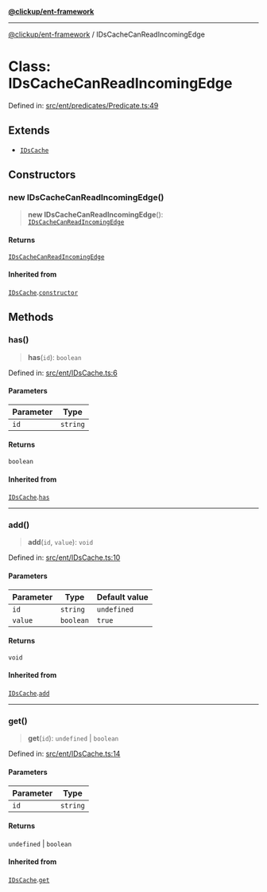 [**@clickup/ent-framework**](../README.md)

***

[@clickup/ent-framework](../globals.md) / IDsCacheCanReadIncomingEdge

# Class: IDsCacheCanReadIncomingEdge

Defined in: [src/ent/predicates/Predicate.ts:49](https://github.com/clickup/ent-framework/blob/master/src/ent/predicates/Predicate.ts#L49)

## Extends

- [`IDsCache`](IDsCache.md)

## Constructors

### new IDsCacheCanReadIncomingEdge()

> **new IDsCacheCanReadIncomingEdge**(): [`IDsCacheCanReadIncomingEdge`](IDsCacheCanReadIncomingEdge.md)

#### Returns

[`IDsCacheCanReadIncomingEdge`](IDsCacheCanReadIncomingEdge.md)

#### Inherited from

[`IDsCache`](IDsCache.md).[`constructor`](IDsCache.md#constructors)

## Methods

### has()

> **has**(`id`): `boolean`

Defined in: [src/ent/IDsCache.ts:6](https://github.com/clickup/ent-framework/blob/master/src/ent/IDsCache.ts#L6)

#### Parameters

| Parameter | Type |
| ------ | ------ |
| `id` | `string` |

#### Returns

`boolean`

#### Inherited from

[`IDsCache`](IDsCache.md).[`has`](IDsCache.md#has)

***

### add()

> **add**(`id`, `value`): `void`

Defined in: [src/ent/IDsCache.ts:10](https://github.com/clickup/ent-framework/blob/master/src/ent/IDsCache.ts#L10)

#### Parameters

| Parameter | Type | Default value |
| ------ | ------ | ------ |
| `id` | `string` | `undefined` |
| `value` | `boolean` | `true` |

#### Returns

`void`

#### Inherited from

[`IDsCache`](IDsCache.md).[`add`](IDsCache.md#add)

***

### get()

> **get**(`id`): `undefined` \| `boolean`

Defined in: [src/ent/IDsCache.ts:14](https://github.com/clickup/ent-framework/blob/master/src/ent/IDsCache.ts#L14)

#### Parameters

| Parameter | Type |
| ------ | ------ |
| `id` | `string` |

#### Returns

`undefined` \| `boolean`

#### Inherited from

[`IDsCache`](IDsCache.md).[`get`](IDsCache.md#get)
